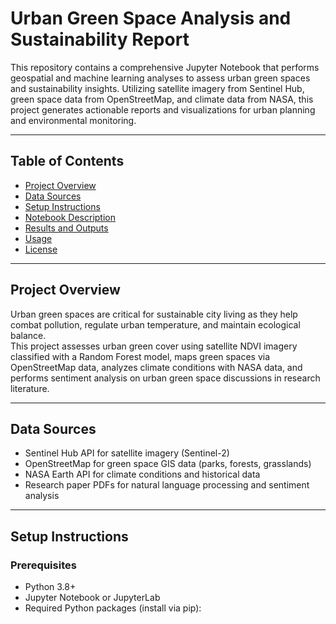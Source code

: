 # Urban Green Space Analysis and Sustainability Report

This repository contains a comprehensive Jupyter Notebook that performs geospatial and machine learning analyses to assess urban green spaces and sustainability insights. Utilizing satellite imagery from Sentinel Hub, green space data from OpenStreetMap, and climate data from NASA, this project generates actionable reports and visualizations for urban planning and environmental monitoring.

---

## Table of Contents
- [Project Overview](#project-overview)
- [Data Sources](#data-sources)
- [Setup Instructions](#setup-instructions)
- [Notebook Description](#notebook-description)
- [Results and Outputs](#results-and-outputs)
- [Usage](#usage)
- [License](#license)

---

## Project Overview

Urban green spaces are critical for sustainable city living as they help combat pollution, regulate urban temperature, and maintain ecological balance.  
This project assesses urban green cover using satellite NDVI imagery classified with a Random Forest model, maps green spaces via OpenStreetMap data, analyzes climate conditions with NASA data, and performs sentiment analysis on urban green space discussions in research literature.

---

## Data Sources

- Sentinel Hub API for satellite imagery (Sentinel-2)
- OpenStreetMap for green space GIS data (parks, forests, grasslands)
- NASA Earth API for climate conditions and historical data
- Research paper PDFs for natural language processing and sentiment analysis

---

## Setup Instructions

### Prerequisites

- Python 3.8+
- Jupyter Notebook or JupyterLab
- Required Python packages (install via pip):

